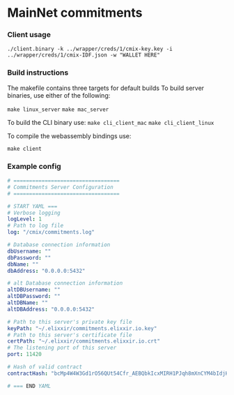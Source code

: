 # MainNet commitments

### Client usage
```
./client.binary -k ../wrapper/creds/1/cmix-key.key -i ../wrapper/creds/1/cmix-IDF.json -w "WALLET HERE"
```

### Build instructions
The makefile contains three targets for default builds
To build server binaries, use either of the following:

`make linux_server`
`make mac_server`

To build the CLI binary use:
`make cli_client_mac`
`make cli_client_linux`

To compile the webassembly bindings use:

`make client`

### Example config
```yaml
# ==================================
# Commitments Server Configuration
# ==================================

# START YAML ===
# Verbose logging
logLevel: 1
# Path to log file
log: "/cmix/commitments.log"

# Database connection information
dbUsername: ""
dbPassword: ""
dbName: ""
dbAddress: "0.0.0.0:5432"

# alt Database connection information
altDBUsername: ""
altDBPassword: ""
altDBName: ""
altDBAddress: "0.0.0.0:5432"

# Path to this server's private key file
keyPath: "~/.elixxir/commitments.elixxir.io.key"
# Path to this server's certificate file
certPath: "~/.elixxir/commitments.elixxir.io.crt"
# The listening port of this server
port: 11420

# Hash of valid contract
contractHash: "bcMp4W4W3Gd1rO56QUt54Cfr_AEBQbkIcxMIRH1PJqh8mXnCYM4bIdjHdMRjD2r-lrewwPVBIsHYeXT6Knopwg=="

# === END YAML

```
